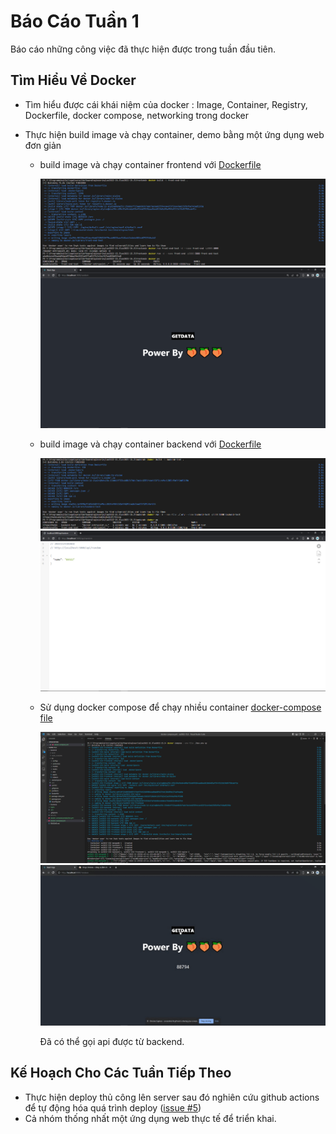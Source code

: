# Báo Cáo Tuần 1

Báo cáo những công việc đã thực hiện được trong tuần đầu tiên.

## Tìm Hiểu Về Docker

- Tìm hiểu được cái khái niệm của docker : Image, Container, Registry, Dockerfile, docker compose, networking trong docker

- Thực hiện build image và chạy container, demo bằng một ứng dụng web đơn giản

  - build image và chạy container frontend với [Dockerfile](../frontend/Dockerfile)

    ![Image](images/front-end-build-run.png)
    ![Image](images/front-end-result.png)

  - build image và chạy container backend với [Dockerfile](../backend/Dockerfile)

    ![Image](images/backend-build-run.png)
    ![Image](images/backend-result.png)

  - Sử dụng docker compose để chạy nhiều container [docker-compose file](../docker-compose.yml)

    ![Alt text](images/compose-up.png)
    ![Alt text](images/compose-result.gif)

    Đã có thể gọi api được từ backend.

## Kế Hoạch Cho Các Tuần Tiếp Theo

- Thực hiện deploy thủ công lên server sau đó nghiên cứu github actions để tự động hóa quá trình deploy ([issue #5](https://github.com/quanduongduc/se2022-15.3/issues/5))
- Cả nhóm thống nhất một ứng dụng web thực tế để triển khai.
